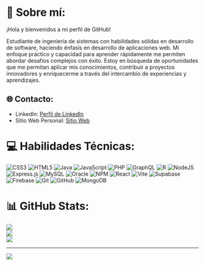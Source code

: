 # 💫 Sobre mí:
¡Hola y bienvenidos a mi perfil de GitHub!<br><p align="left"> Estudiante de ingeniería de sistemas con habilidades sólidas en desarrollo de software, haciendo énfasis
 en desarrollo de aplicaciones web. Mi enfoque práctico y capacidad para aprender rápidamente me
 permiten abordar desafíos complejos con éxito. Estoy en búsqueda de oportunidades que me permitan
 aplicar mis conocimientos, contribuir a proyectos innovadores y enriquecerme a través del intercambio
 de experiencias y aprendizajes.</p>


## 🌐 Contacto:
-  LinkedIn: <a href="https://www.linkedin.com/in/cristian-cordoba-598b77127/" target="_blank">Perfil de LinkedIn</a>
- Sitio Web Personal: <a href="https://portfolio-six-rho-50.vercel.app/" target="_blank">Sitio Web</a>
# 💻 Habilidades Técnicas:
![CSS3](https://img.shields.io/badge/css3-%231572B6.svg?style=for-the-badge&logo=css3&logoColor=white) ![HTML5](https://img.shields.io/badge/html5-%23E34F26.svg?style=for-the-badge&logo=html5&logoColor=white) ![Java](https://img.shields.io/badge/java-%23ED8B00.svg?style=for-the-badge&logo=openjdk&logoColor=white) ![JavaScript](https://img.shields.io/badge/javascript-%23323330.svg?style=for-the-badge&logo=javascript&logoColor=%23F7DF1E) ![PHP](https://img.shields.io/badge/php-%23777BB4.svg?style=for-the-badge&logo=php&logoColor=white) ![GraphQL](https://img.shields.io/badge/-GraphQL-E10098?style=for-the-badge&logo=graphql&logoColor=white) ![R](https://img.shields.io/badge/r-%23276DC3.svg?style=for-the-badge&logo=r&logoColor=white) ![NodeJS](https://img.shields.io/badge/node.js-6DA55F?style=for-the-badge&logo=node.js&logoColor=white) ![Express.js](https://img.shields.io/badge/express.js-%23404d59.svg?style=for-the-badge&logo=express&logoColor=%2361DAFB) ![MySQL](https://img.shields.io/badge/mysql-4479A1.svg?style=for-the-badge&logo=mysql&logoColor=white) ![Oracle](https://img.shields.io/badge/Oracle-F80000?style=for-the-badge&logo=oracle&logoColor=white) ![NPM](https://img.shields.io/badge/NPM-%23CB3837.svg?style=for-the-badge&logo=npm&logoColor=white) ![React](https://img.shields.io/badge/react-%2320232a.svg?style=for-the-badge&logo=react&logoColor=%2361DAFB) ![Vite](https://img.shields.io/badge/vite-%23646CFF.svg?style=for-the-badge&logo=vite&logoColor=white) ![Supabase](https://img.shields.io/badge/Supabase-3ECF8E?style=for-the-badge&logo=supabase&logoColor=white) ![Firebase](https://img.shields.io/badge/firebase-a08021?style=for-the-badge&logo=firebase&logoColor=ffcd34) ![Git](https://img.shields.io/badge/git-%23F05033.svg?style=for-the-badge&logo=git&logoColor=white) ![GitHub](https://img.shields.io/badge/github-%23121011.svg?style=for-the-badge&logo=github&logoColor=white) ![MongoDB](https://img.shields.io/badge/MongoDB-%234ea94b.svg?style=for-the-badge&logo=mongodb&logoColor=white)
# 📊 GitHub Stats:
![](https://github-readme-stats.vercel.app/api?username=cristianCor19&theme=vue-dark&hide_border=false&include_all_commits=false&count_private=false)<br/>
![](https://github-readme-streak-stats.herokuapp.com/?user=cristianCor19&theme=vue-dark&hide_border=false)<br/>
![](https://github-readme-stats.vercel.app/api/top-langs/?username=cristianCor19&theme=vue-dark&hide_border=false&include_all_commits=false&count_private=false&layout=compact)

---
[![](https://visitcount.itsvg.in/api?id=cristianCor19&icon=0&color=0)](https://visitcount.itsvg.in)

<!-- Proudly created with GPRM ( https://gprm.itsvg.in ) -->
